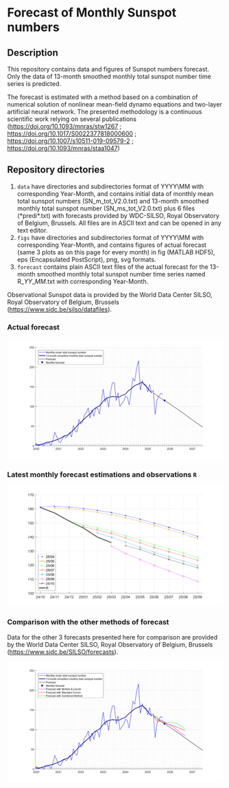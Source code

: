 # Forecast of Monthly Sunspot numbers

## Description

This repository contains data and figures of Sunspot numbers forecast. 
Only the data of 13-month smoothed monthly total sunspot number time series is predicted.

The forecast is estimated with a method based on a combination of numerical solution of nonlinear mean-field dynamo equations and two-layer artificial neural network.
The presented methodology is a continuous scientific work relying on several publications (https://doi.org/10.1093/mnras/stw1267 ; https://doi.org/10.1017/S0022377818000600 ; https://doi.org/10.1007/s10511-019-09579-2 ; https://doi.org/10.1093/mnras/staa1047) 

## Repository directories
1) `data` have directories and subdirectories format of YYYY\MM with corresponding Year-Month, and contains initial data of monthly mean total sunspot numbers (SN_m_tot_V2.0.txt) and 13-month smoothed monthly total sunspot number (SN_ms_tot_V2.0.txt) plus 6 files (\*predi\*.txt) with forecasts provided by WDC-SILSO, Royal Observatory of Belgium, Brussels. All files are in ASCII text and can be opened in any text editor.
2) `figs` have directories and subdirectories format of YYYY\MM with corresponding Year-Month, and contains figures of actual forecast (same 3 plots as on this page for every month) in fig (MATLAB HDF5), eps (Encapsulated PostScript), png, svg formats.
3) `forecast` contains plain ASCII text files of the actual forecast for the 13-month smoothed monthly total sunspot number time series named R_*YY*_*MM*.txt with corresponding Year-Month.

Observational Sunspot data is provided by the World Data Center SILSO, Royal Observatory of Belgium, Brussels (https://www.sidc.be/silso/datafiles).

### Actual forecast

![plot](./figs/2025/10/f_2025_10.png)

### Latest monthly forecast estimations and observations `R`

![plot](./figs/2025/10/f_25_10.png)

### Comparison with the other methods of forecast

Data for the other 3 forecasts presented here for comparison are provided by the World Data Center SILSO, Royal Observatory of Belgium, Brussels (https://www.sidc.be/SILSO/forecasts).

![plot](./figs/2025/10/f_2025_10_all.png)


